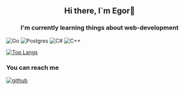 <h2 align="center" >Hi there, I`m Egor👋</h2>
<h3 align="center"> I'm currently learning things about web-development</h3>

![Go](https://img.shields.io/badge/go-%2300ADD8.svg?style=for-the-badge&logo=go&logoColor=white) ![Postgres](https://img.shields.io/badge/postgres-%23316192.svg?style=for-the-badge&logo=postgresql&logoColor=white) ![C#](https://img.shields.io/badge/c%23-%23239120.svg?style=for-the-badge&logo=c-sharp&logoColor=white) ![C++](https://img.shields.io/badge/c++-%2300599C.svg?style=for-the-badge&logo=c%2B%2B&logoColor=white)

[![Top Langs](https://github-readme-stats.vercel.app/api/top-langs/?username=EgrShishov&layout=compact&theme=dark)](https://github.com/EgrShishov/github-readme-stats)

<h3>You can reach me</h3> 

[![github](https://img.shields.io/badge/Telegram-2CA5E0?style=for-the-badge&logo=telegram&logoColor=white)](https://t.me/realvladchizov)
